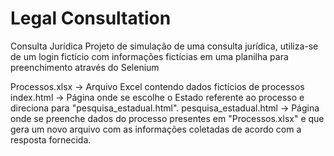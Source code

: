 # Legal Consultation
Consulta Jurídica
Projeto de simulação de uma consulta jurídica, utiliza-se de um login fictício com informações fictícias em uma planilha para preenchimento através do Selenium

Processos.xlsx -> Arquivo Excel contendo dados fictícios de processos
index.html -> Página onde se escolhe o Estado referente ao processo e direciona para "pesquisa_estadual.html".
pesquisa_estadual.html -> Página onde se preenche dados do processo presentes em "Processos.xlsx" e que gera um novo arquivo com as informações coletadas de acordo com a resposta fornecida.
